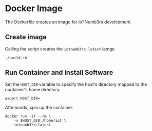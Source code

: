 # Docker Image

The Dockerfile creates an image for IoTNumb3rs development.

## Create image

Calling the script creates the `iotnumb3rs:latest` iamge.

```
./build.sh
```

## Run Container and Install Software

Set the `HOST_DIR` variable to specify the host's directory mapped to the container's home directory.

```
export HOST_DIR=
```

Afterwards, spin up the container.

```
docker run -it --rm \
    -v $HOST_DIR:/home/iot \
    iotnumb3rs:latest
```
